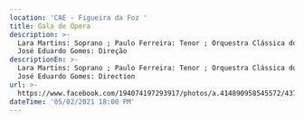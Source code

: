 ```yaml
---
location: 'CAE - Figueira da Foz '
title: Gala de Ópera
description: >-
  Lara Martins: Soprano ; Paulo Ferreira: Tenor ; Orquestra Clássica do Centro ;
  José Eduardo Gomes: Direção 
descriptionEn: >-
  Lara Martins: Soprano ; Paulo Ferreira: Tenor ; Orquestra Clássica do Centro ;
  José Eduardo Gomes: Direction
url: >-
  https://www.facebook.com/194074197293917/photos/a.414890958545572/4370081979693097/
dateTime: '05/02/2021 18:00 PM'
---
```


